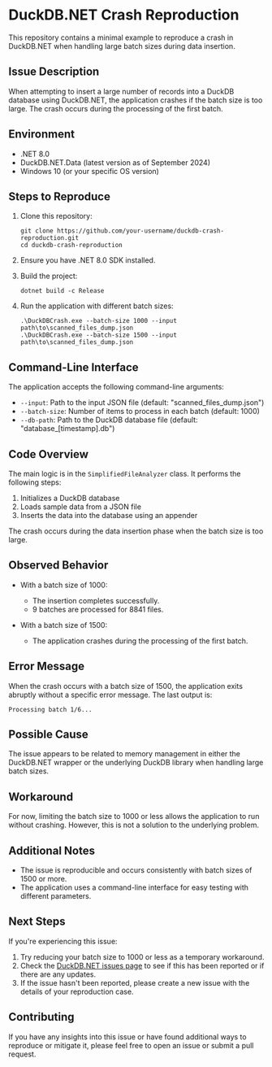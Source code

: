 # DuckDB.NET Crash Reproduction

This repository contains a minimal example to reproduce a crash in DuckDB.NET when handling large batch sizes during data insertion.

## Issue Description

When attempting to insert a large number of records into a DuckDB database using DuckDB.NET, the application crashes if the batch size is too large. The crash occurs during the processing of the first batch.

## Environment

- .NET 8.0
- DuckDB.NET.Data (latest version as of September 2024)
- Windows 10 (or your specific OS version)

## Steps to Reproduce

1. Clone this repository:
   ```
   git clone https://github.com/your-username/duckdb-crash-reproduction.git
   cd duckdb-crash-reproduction
   ```

2. Ensure you have .NET 8.0 SDK installed.

3. Build the project:
   ```
   dotnet build -c Release
   ```

4. Run the application with different batch sizes:
   ```
   .\DuckDBCrash.exe --batch-size 1000 --input path\to\scanned_files_dump.json
   .\DuckDBCrash.exe --batch-size 1500 --input path\to\scanned_files_dump.json
   ```

## Command-Line Interface

The application accepts the following command-line arguments:

- `--input`: Path to the input JSON file (default: "scanned_files_dump.json")
- `--batch-size`: Number of items to process in each batch (default: 1000)
- `--db-path`: Path to the DuckDB database file (default: "database_[timestamp].db")

## Code Overview

The main logic is in the `SimplifiedFileAnalyzer` class. It performs the following steps:

1. Initializes a DuckDB database
2. Loads sample data from a JSON file
3. Inserts the data into the database using an appender

The crash occurs during the data insertion phase when the batch size is too large.

## Observed Behavior

- With a batch size of 1000:
  - The insertion completes successfully.
  - 9 batches are processed for 8841 files.

- With a batch size of 1500:
  - The application crashes during the processing of the first batch.

## Error Message

When the crash occurs with a batch size of 1500, the application exits abruptly without a specific error message. The last output is:

```
Processing batch 1/6...
```

## Possible Cause

The issue appears to be related to memory management in either the DuckDB.NET wrapper or the underlying DuckDB library when handling large batch sizes.

## Workaround

For now, limiting the batch size to 1000 or less allows the application to run without crashing. However, this is not a solution to the underlying problem.

## Additional Notes

- The issue is reproducible and occurs consistently with batch sizes of 1500 or more.
- The application uses a command-line interface for easy testing with different parameters.

## Next Steps

If you're experiencing this issue:

1. Try reducing your batch size to 1000 or less as a temporary workaround.
2. Check the [DuckDB.NET issues page](https://github.com/Giorgi/DuckDB.NET/issues) to see if this has been reported or if there are any updates.
3. If the issue hasn't been reported, please create a new issue with the details of your reproduction case.

## Contributing

If you have any insights into this issue or have found additional ways to reproduce or mitigate it, please feel free to open an issue or submit a pull request.
